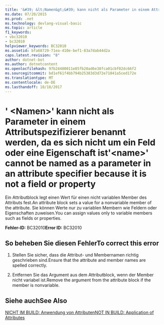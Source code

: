 ```yaml
---
title: '&#39; &lt;Namen&gt;&#39; kann nicht als Parameter in einem Attributspezifizierer benannt werden, da es sich nicht um ein Feld oder eine Eigenschaft ist'
ms.date: 07/20/2015
ms.prod: .net
ms.technology: devlang-visual-basic
ms.topic: article
f1_keywords:
- vbc32010
- bc32010
helpviewer_keywords: BC32010
ms.assetid: bfa68729-71ea-410e-bef1-83a7dab44d2a
caps.latest.revision: "8"
author: dotnet-bot
ms.author: dotnetcontent
ms.openlocfilehash: 97b24480011e85fb20ad6e38fca01cbf02dc66f2
ms.sourcegitcommit: bd1ef61f4bb794b25383d3d72e71041a5ced172e
ms.translationtype: MT
ms.contentlocale: de-DE
ms.lasthandoff: 10/18/2017
---
```

# <a name="39ltnamegt39-cannot-be-named-as-a-parameter-in-an-attribute-specifier-because-it-is-not-a-field-or-property"></a><span data-ttu-id="47530-102">&#39; &lt;Namen&gt;&#39; kann nicht als Parameter in einem Attributspezifizierer benannt werden, da es sich nicht um ein Feld oder eine Eigenschaft ist</span><span class="sxs-lookup"><span data-stu-id="47530-102">&#39;&lt;name&gt;&#39; cannot be named as a parameter in an attribute specifier because it is not a field or property</span></span>
<span data-ttu-id="47530-103">Ein Attributblock legt einen Wert für einen nicht variablen Member des Attributs fest.</span><span class="sxs-lookup"><span data-stu-id="47530-103">An attribute block sets a value for a nonvariable member of the attribute.</span></span> <span data-ttu-id="47530-104">Sie können Werte nur zu variablen Membern wie Feldern oder Eigenschaften zuweisen.</span><span class="sxs-lookup"><span data-stu-id="47530-104">You can assign values only to variable members such as fields or properties.</span></span>  
  
 <span data-ttu-id="47530-105">**Fehler-ID:** BC32010</span><span class="sxs-lookup"><span data-stu-id="47530-105">**Error ID:** BC32010</span></span>  
  
## <a name="to-correct-this-error"></a><span data-ttu-id="47530-106">So beheben Sie diesen Fehler</span><span class="sxs-lookup"><span data-stu-id="47530-106">To correct this error</span></span>  
  
1.  <span data-ttu-id="47530-107">Stellen Sie sicher, dass die Attribut- und Membernamen richtig geschrieben sind.</span><span class="sxs-lookup"><span data-stu-id="47530-107">Ensure that the attribute and member names are spelled correctly.</span></span>  
  
2.  <span data-ttu-id="47530-108">Entfernen Sie das Argument aus dem Attributblock, wenn der Member nicht variabel ist.</span><span class="sxs-lookup"><span data-stu-id="47530-108">Remove the argument from the attribute block if the member is nonvariable.</span></span>  
  
## <a name="see-also"></a><span data-ttu-id="47530-109">Siehe auch</span><span class="sxs-lookup"><span data-stu-id="47530-109">See Also</span></span>  
 [<span data-ttu-id="47530-110">NICHT IM BUILD: Anwendung von Attributen</span><span class="sxs-lookup"><span data-stu-id="47530-110">NOT IN BUILD: Application of Attributes</span></span>](http://msdn.microsoft.com/en-us/2b1703ed-4437-49b3-bc0b-568094324f47)
